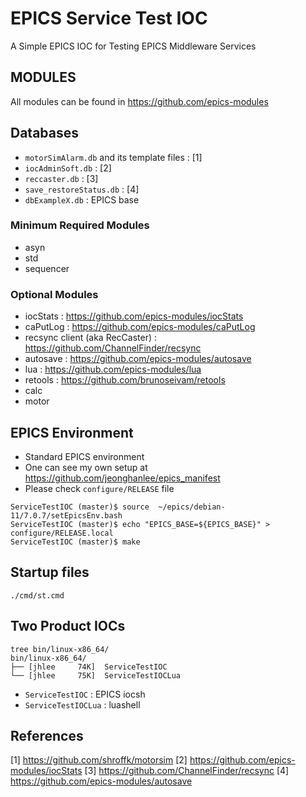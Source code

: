 EPICS Service Test IOC
===
A Simple EPICS IOC for Testing EPICS Middleware Services

## MODULES
All modules can be found in https://github.com/epics-modules


## Databases
* `motorSimAlarm.db` and its template files : [1]
* `iocAdminSoft.db` : [2]
* `reccaster.db` : [3]
* `save_restoreStatus.db` : [4]
* `dbExampleX.db` : EPICS base


### Minimum Required Modules
* asyn
* std
* sequencer


### Optional Modules

* iocStats : https://github.com/epics-modules/iocStats
* caPutLog : https://github.com/epics-modules/caPutLog
* recsync client (aka RecCaster) : https://github.com/ChannelFinder/recsync
* autosave : https://github.com/epics-modules/autosave
* lua : https://github.com/epics-modules/lua
* retools : https://github.com/brunoseivam/retools
* calc
* motor


## EPICS Environment
* Standard EPICS environment
* One can see my own setup at https://github.com/jeonghanlee/epics_manifest
* Please check `configure/RELEASE` file

```
ServiceTestIOC (master)$ source  ~/epics/debian-11/7.0.7/setEpicsEnv.bash
ServiceTestIOC (master)$ echo "EPICS_BASE=${EPICS_BASE}" > configure/RELEASE.local
ServiceTestIOC (master)$ make
```


## Startup files


```
./cmd/st.cmd
```


## Two Product IOCs

```
tree bin/linux-x86_64/
bin/linux-x86_64/
├── [jhlee     74K]  ServiceTestIOC
└── [jhlee     75K]  ServiceTestIOCLua

```

* `ServiceTestIOC` : EPICS iocsh
* `ServiceTestIOCLua` : luashell


## References 
[1] https://github.com/shroffk/motorsim
[2] https://github.com/epics-modules/iocStats
[3] https://github.com/ChannelFinder/recsync
[4] https://github.com/epics-modules/autosave
